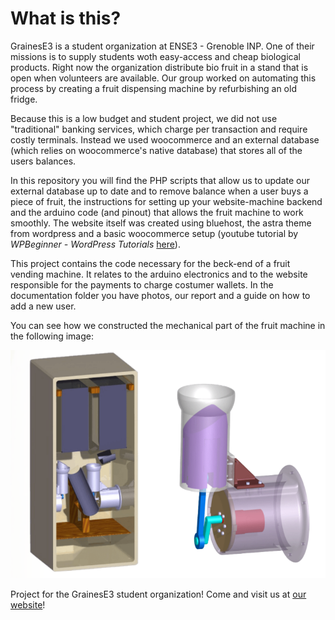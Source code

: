 # What is this?

GrainesE3 is a student organization at ENSE3 - Grenoble INP. One of their missions is to supply students woth easy-access and cheap
biological products. Right now the organization distribute bio fruit in a stand that is open when volunteers are available. Our group 
worked on automating this process by creating a fruit dispensing machine by refurbishing an old fridge. 

Because this is a low budget and student project, we did not use "traditional" banking services, which charge per transaction and require
costly terminals. Instead we used woocommerce and an external database (which relies on woocommerce's native database) that stores all of
the users balances.

In this repository you will find the PHP scripts that allow us to update our external database up to date and to remove balance when a user
buys a piece of fruit, the instructions for setting up your website-machine backend and the arduino code (and pinout) that allows the fruit machine to 
work smoothly. The website itself was created using bluehost, the astra theme from wordpress and a basic woocommerce setup (youtube tutorial by _WPBeginner - WordPress Tutorials_ [here](https://www.youtube.com/watch?v=gO2ZYurhsEc&ab_channel=WPBeginner-WordPressTutorials)).

This project contains the code necessary for the beck-end of a fruit vending machine. It relates to the arduino electronics 
and to the website responsible for the payments to charge costumer wallets. In the documentation folder you have photos, our report and a guide on how to add a new user.

You can see how we constructed the mechanical part of the fruit machine in the following image:


![This is a CAD prototype of the machine](https://github.com/UniversalOverlord/FruVendMach/blob/main/Documentation/Machine-Prototype.png)


Project for the GrainesE3 student organization! Come and visit us at [our website](https://e3fruits.space)!


